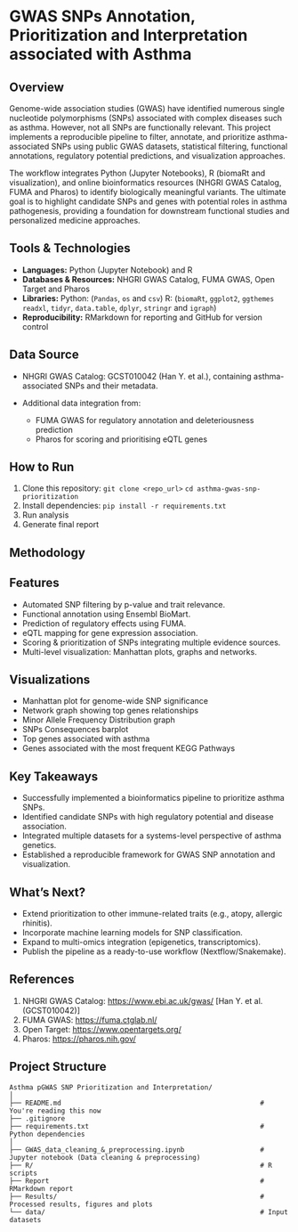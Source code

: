 # GWAS SNPs Annotation, Prioritization and Interpretation associated with Asthma

## Overview

Genome-wide association studies (GWAS) have identified numerous single nucleotide polymorphisms (SNPs) associated with complex diseases such as asthma. However, not all SNPs are functionally relevant. This project implements a reproducible pipeline to filter, annotate, and prioritize asthma-associated SNPs using public GWAS datasets, statistical filtering, functional annotations, regulatory potential predictions, and visualization approaches.

The workflow integrates Python (Jupyter Notebooks), R (biomaRt and visualization), and online bioinformatics resources (NHGRI GWAS Catalog, FUMA and Pharos) to identify biologically meaningful variants. The ultimate goal is to highlight candidate SNPs and genes with potential roles in asthma pathogenesis, providing a foundation for downstream functional studies and personalized medicine approaches.

## Tools & Technologies

- **Languages:** Python (Jupyter Notebook) and R
- **Databases & Resources:** NHGRI GWAS Catalog, FUMA GWAS, Open Target and Pharos 
- **Libraries:**
  Python: (`Pandas`, `os` and `csv`)
  R: (`biomaRt`, `ggplot2`, `ggthemes` `readxl`, `tidyr`, `data.table`, `dplyr`, `stringr` and `igraph`)
- **Reproducibility:** RMarkdown for reporting and GitHub for version control

## Data Source

- NHGRI GWAS Catalog: GCST010042 (Han Y. et al.), containing asthma-associated SNPs and their metadata.

- Additional data integration from:
  - FUMA GWAS for regulatory annotation and deleteriousness prediction
  - Pharos for scoring and prioritising eQTL genes
 
## How to Run

1. Clone this repository: `git clone <repo_url>`
                          `cd asthma-gwas-snp-prioritization`
2. Install dependencies: `pip install -r requirements.txt`
3. Run analysis
4. Generate final report

## Methodology

## Features

- Automated SNP filtering by p-value and trait relevance.
- Functional annotation using Ensembl BioMart.
- Prediction of regulatory effects using FUMA.
- eQTL mapping for gene expression association.
- Scoring & prioritization of SNPs integrating multiple evidence sources.
- Multi-level visualization: Manhattan plots, graphs and networks.

## Visualizations

* Manhattan plot for genome-wide SNP significance
* Network graph showing top genes relationships
* Minor Allele Frequency Distribution graph
* SNPs Consequences barplot
* Top genes associated with asthma
* Genes associated with the most frequent KEGG Pathways

## Key Takeaways

- Successfully implemented a bioinformatics pipeline to prioritize asthma SNPs.
- Identified candidate SNPs with high regulatory potential and disease association.
- Integrated multiple datasets for a systems-level perspective of asthma genetics.
- Established a reproducible framework for GWAS SNP annotation and visualization.

## What’s Next?

- Extend prioritization to other immune-related traits (e.g., atopy, allergic rhinitis).
- Incorporate machine learning models for SNP classification.
- Expand to multi-omics integration (epigenetics, transcriptomics).
- Publish the pipeline as a ready-to-use workflow (Nextflow/Snakemake).

## References

1. NHGRI GWAS Catalog: https://www.ebi.ac.uk/gwas/ [Han Y. et al. (GCST010042)]
2. FUMA GWAS: https://fuma.ctglab.nl/
3. Open Target: https://www.opentargets.org/
4. Pharos: https://pharos.nih.gov/

## Project Structure

```plaintext
Asthma pGWAS SNP Prioritization and Interpretation/  
│
├── README.md                                                  # You're reading this now  
├── .gitignore  
├── requirements.txt                                           # Python dependencies   
│
├── GWAS_data_cleaning_&_preprocessing.ipynb                   # Jupyter notebook (Data cleaning & preprocessing)  
├── R/                                                         # R scripts  
├── Report                                                     # RMarkdown report   
├── Results/                                                   # Processed results, figures and plots  
└── data/                                                      # Input datasets  

